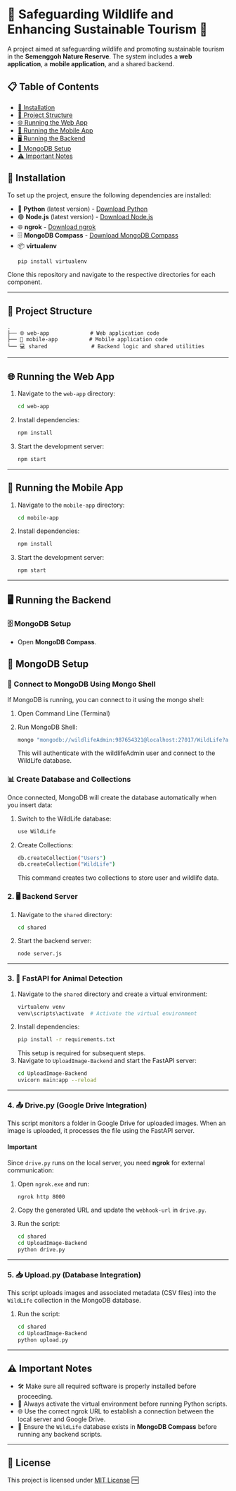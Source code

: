 # 🌿 Safeguarding Wildlife and Enhancing Sustainable Tourism 🦁

A project aimed at safeguarding wildlife and promoting sustainable tourism in the **Semenggoh Nature Reserve**. The system includes a **web application**, a **mobile application**, and a shared backend.

## 📋 Table of Contents

- [🔧 Installation](#installation)
- [📂 Project Structure](#project-structure)
- [🌐 Running the Web App](#running-the-web-app)
- [📱 Running the Mobile App](#running-the-mobile-app)
- [🖥️ Running the Backend](#running-the-backend)
- [💾 MongoDB Setup](#mongodb-setup)
- [⚠️ Important Notes](#important-notes)

## 🔧 Installation

To set up the project, ensure the following dependencies are installed:

- 🐍 **Python** (latest version) - [Download Python](https://www.python.org/downloads/)
- 🟢 **Node.js** (latest version) - [Download Node.js](https://nodejs.org/)
- 🌐 **ngrok** - [Download ngrok](https://ngrok.com/download)
- 🗄️ **MongoDB Compass** - [Download MongoDB Compass](https://www.mongodb.com/products/compass)
- 📦 **virtualenv**
  ```bash
  pip install virtualenv
  ```

Clone this repository and navigate to the respective directories for each component.

---

## 📂 Project Structure

```
.
├── 🌐 web-app             # Web application code
├── 📱 mobile-app          # Mobile application code
└── 💻 shared              # Backend logic and shared utilities
```

---

## 🌐 Running the Web App

1. Navigate to the `web-app` directory:
   ```bash
   cd web-app
   ```
2. Install dependencies:
   ```bash
   npm install
   ```
3. Start the development server:
   ```bash
   npm start
   ```

---

## 📱 Running the Mobile App

1. Navigate to the `mobile-app` directory:
   ```bash
   cd mobile-app
   ```
2. Install dependencies:
   ```bash
   npm install
   ```
3. Start the development server:
   ```bash
   npm start
   ```

---

## 🖥️ Running the Backend

### 🗄️ MongoDB Setup

- Open **MongoDB Compass**.

## 🔐 MongoDB Setup

### 🔌 Connect to MongoDB Using Mongo Shell

If MongoDB is running, you can connect to it using the mongo shell:

1. Open Command Line (Terminal)

2. Run MongoDB Shell:
   ```bash
   mongo "mongodb://wildlifeAdmin:987654321@localhost:27017/WildLife?authSource=WildLife"
   ```
   This will authenticate with the wildlifeAdmin user and connect to the WildLife database.

### 📊 Create Database and Collections

Once connected, MongoDB will create the database automatically when you insert data:

1. Switch to the WildLife database:

   ```bash
   use WildLife
   ```

2. Create Collections:
   ```bash
   db.createCollection("Users")
   db.createCollection("WildLife")
   ```
   This command creates two collections to store user and wildlife data.

### 2. 🖥️ Backend Server

1. Navigate to the `shared` directory:
   ```bash
   cd shared
   ```
2. Start the backend server:
   ```bash
   node server.js
   ```

---

### 3. 🐍 FastAPI for Animal Detection

1. Navigate to the `shared` directory and create a virtual environment:
   ```bash
   virtualenv venv
   venv\scripts\activate  # Activate the virtual environment
   ```
2. Install dependencies:
   ```bash
   pip install -r requirements.txt
   ```
   This setup is required for subsequent steps.
3. Navigate to `UploadImage-Backend` and start the FastAPI server:
   ```bash
   cd UploadImage-Backend
   uvicorn main:app --reload
   ```

---

### 4. 📤 Drive.py (Google Drive Integration)

This script monitors a folder in Google Drive for uploaded images. When an image is uploaded, it processes the file using the FastAPI server.

#### **Important**

Since `drive.py` runs on the local server, you need **ngrok** for external communication:

1. Open `ngrok.exe` and run:
   ```bash
   ngrok http 8000
   ```
2. Copy the generated URL and update the `webhook-url` in `drive.py`.

3. Run the script:
   ```bash
   cd shared
   cd UploadImage-Backend
   python drive.py
   ```

---

### 5. 📥 Upload.py (Database Integration)

This script uploads images and associated metadata (CSV files) into the `WildLife` collection in the MongoDB database.

1. Run the script:
   ```bash
   cd shared
   cd UploadImage-Backend
   python upload.py
   ```

---

## ⚠️ Important Notes

- 🛠️ Make sure all required software is properly installed before proceeding.
- 🔬 Always activate the virtual environment before running Python scripts.
- 🌐 Use the correct ngrok URL to establish a connection between the local server and Google Drive.
- 💾 Ensure the `WildLife` database exists in **MongoDB Compass** before running any backend scripts.

---

## 📄 License

This project is licensed under [MIT License](LICENSE) 🆓
